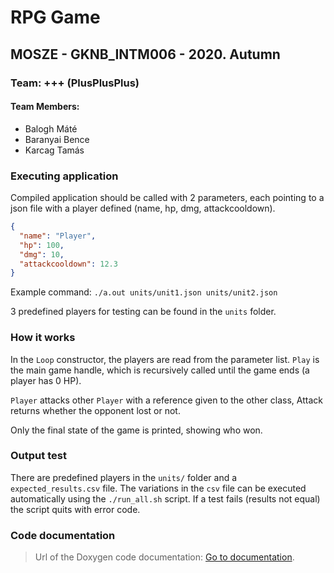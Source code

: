 # RPG Game

## MOSZE - GKNB_INTM006 - 2020. Autumn

### Team: +++ (PlusPlusPlus)

#### Team Members:

- Balogh Máté
- Baranyai Bence
- Karcag Tamás

### Executing application

Compiled application should be called with 2 parameters, each pointing to a json file with a player defined (name, hp, dmg, attackcooldown).

```json
{
  "name": "Player",
  "hp": 100,
  "dmg": 10,
  "attackcooldown": 12.3
}
```

Example command: `./a.out units/unit1.json units/unit2.json`

3 predefined players for testing can be found in the `units` folder.

### How it works

In the `Loop` constructor, the players are read from the parameter list. `Play` is the main game handle, which is recursively called until the game ends (a player has 0 HP).

`Player` attacks other `Player` with a reference given to the other class, Attack returns whether the opponent lost or not.

Only the final state of the game is printed, showing who won.

### Output test

There are predefined players in the `units/` folder and a `expected_results.csv` file. The variations in the `csv` file can be executed automatically using the `./run_all.sh` script. If a test fails (results not equal) the script quits with error code.

### Code documentation

> Url of the Doxygen code documentation: [Go to documentation](https://teaching-projects.github.io/SZE-MOSZE-2020-plusplusplus/pages.html).
